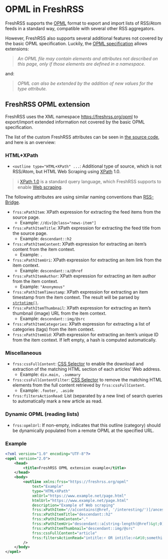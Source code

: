 # OPML in FreshRSS

FreshRSS supports the [OPML](https://en.wikipedia.org/wiki/OPML) format to export and import lists of RSS/Atom feeds in a standard way, compatible with several other RSS aggregators.

However, FreshRSS also supports several additional features not covered by the basic OPML specification.
Luckily, the [OPML specification](http://opml.org/spec2.opml) allows extensions:

> *An OPML file may contain elements and attributes not described on this page, only if those elements are defined in a namespace.*

and:

> *OPML can also be extended by the addition of new values for the type attribute.*

## FreshRSS OPML extension

FreshRSS uses the XML namespace <https://freshrss.org/opml> to export/import extended information not covered by the basic OPML specification.

The list of the custom FreshRSS attributes can be seen in [the source code](https://github.com/FreshRSS/FreshRSS/blob/edge/app/views/helpers/export/opml.phtml), and here is an overview:

### HTML+XPath

* `<outline type="HTML+XPath" ...`: Additional type of source, which is not RSS/Atom, but HTML Web Scraping using [XPath](https://www.w3.org/TR/xpath-10/) 1.0.

> ℹ️ [XPath 1.0](https://en.wikipedia.org/wiki/XPath) is a standard query language, which FreshRSS supports to enable [Web scraping](https://en.wikipedia.org/wiki/Web_scraping).

The following attributes are using similar naming conventions than [RSS-Bridge](https://rss-bridge.github.io/rss-bridge/Bridge_API/XPathAbstract.html).

* `frss:xPathItem`: XPath expression for extracting the feed items from the source page.
	* Example: `//div[@class="news-item"]`
* `frss:xPathItemTitle`: XPath expression for extracting the feed title from the source page.
	* Example: `descendant::h2`
* `frss:xPathItemContent`: XPath expression for extracting an item’s content from the item context.
	* Example: `.`
* `frss:xPathItemUri`: XPath expression for extracting an item link from the item context.
	* Example: `descendant::a/@href`
* `frss:xPathItemAuthor`: XPath expression for extracting an item author from the item context.
	* Example: `"Anonymous"`
* `frss:xPathItemTimestamp`: XPath expression for extracting an item timestamp from the item context. The result will be parsed by [`strtotime()`](https://php.net/strtotime).
* `frss:xPathItemThumbnail`: XPath expression for extracting an item’s thumbnail (image) URL from the item context.
	* Example: `descendant::img/@src`
* `frss:xPathItemCategories`: XPath expression for extracting a list of categories (tags) from the item context.
* `frss:xPathItemUid`: XPath expression for extracting an item’s unique ID from the item context. If left empty, a hash is computed automatically.

### Miscellaneous

* `frss:cssFullContent`: [CSS Selector](https://developer.mozilla.org/en-US/docs/Web/CSS/CSS_Selectors) to enable the download and extraction of the matching HTML section of each articles’ Web address.
	* Example: `div.main, .summary`
* `frss:cssFullContentFilter`: [CSS Selector](https://developer.mozilla.org/en-US/docs/Web/CSS/CSS_Selectors) to remove the matching HTML elements from the full content retrieved by `frss:cssFullContent`.
	* Example: `.footer, .aside`
* `frss:filtersActionRead`: List (separated by a new line) of search queries to automatically mark a new article as read.

### Dynamic OPML (reading lists)

* `frss:opmlUrl`: If non-empty, indicates that this outline (category) should be dynamically populated from a remote OPML at the specified URL.

### Example

```xml
<?xml version="1.0" encoding="UTF-8"?>
<opml version="2.0">
	<head>
		<title>FreshRSS OPML extension example</title>
	</head>
	<body>
		<outline xmlns:frss="https://freshrss.org/opml"
			text="Example"
			type="HTML+XPath"
			xmlUrl="https://www.example.net/page.html"
			htmlUrl="https://www.example.net/page.html"
			description="Example of Web scraping"
			frss:xPathItem="//a[contains(@href, '/interesting/')]/ancestor::article"
			frss:xPathItemTitle="descendant::h2"
			frss:xPathItemContent="."
			frss:xPathItemUri="descendant::a[string-length(@href)&gt;0]/@href"
			frss:xPathItemThumbnail="descendant::img/@src"
			frss:cssFullContent="article"
			frss:filtersActionRead="intitle:⚡️ OR intitle:🔥&#10;something"
		/>
	</body>
</opml>
```

